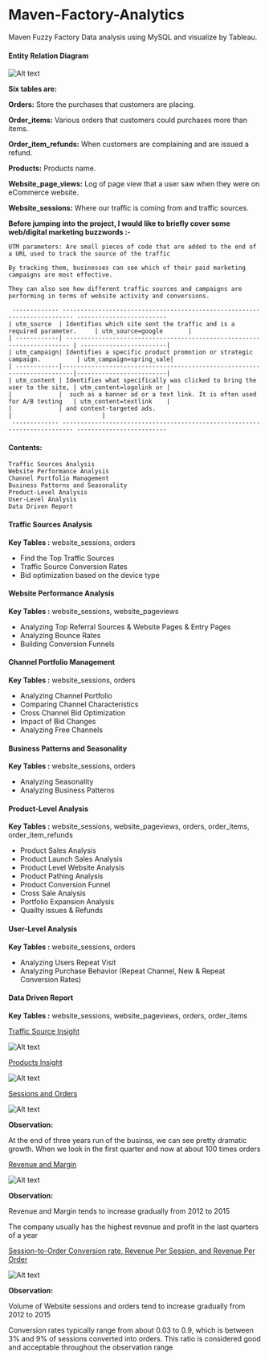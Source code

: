 # Maven-Factory-Analytics
Maven Fuzzy Factory Data analysis using MySQL and visualize by Tableau.


#### Entity Relation Diagram

![Alt text](ERD.png)

**Six tables are:**

**Orders:** Store the purchases that customers are placing.

**Order_items:** Various orders that customers could purchases more than items.

**Order_item_refunds:** When customers are complaining and are issued a refund.

**Products:** Products name.

**Website_page_views:** Log of page view that a user saw when they were on eCommerce website.

**Website_sessions:** Where our traffic is coming from and traffic sources.


**Before jumping into the project, I would like to briefly cover some web/digital marketing buzzwords :-**
    
    UTM parameters: Are small pieces of code that are added to the end of a URL used to track the source of the traffic
    
    By tracking them, businesses can see which of their paid marketing campaigns are most effective.
    
    They can also see how different traffic sources and campaigns are performing in terms of website activity and conversions.

     ------------- ------------------------------------------------------------------------- -------------------------
    | utm_source  | Identifies which site sent the traffic and is a required parameter.     | utm_source=google       |
    | ------------| ----------------------------------------------------------------------- | ------------------------|
    | utm_campaign| Identifies a specific product promotion or strategic campaign.          | utm_campaign=spring_sale|
    | ------------|-------------------------------------------------------------------------|-------------------------|
    | utm_content | Identifies what specifically was clicked to bring the user to the site, | utm_content=logolink or |
    |             |  such as a banner ad or a text link. It is often used for A/B testing   | utm_content=textlink    |
    |             | and content-targeted ads.                                               |                         |
     ------------- ------------------------------------------------------------------------- -------------------------  

#### Contents:
    Traffic Sources Analysis
    Website Performance Analysis
    Channel Portfolio Management
    Business Patterns and Seasonality
    Product-Level Analysis
    User-Level Analysis
    Data Driven Report


#### Traffic Sources Analysis

**Key Tables :**    website_sessions, orders

*   Find the Top Traffic Sources
*   Traffic Source Conversion Rates
*   Bid optimization based on the device type

#### Website Performance Analysis

**Key Tables :**    website_sessions, website_pageviews

*   Analyzing Top Referral Sources & Website Pages & Entry Pages
*   Analyzing Bounce Rates 
*   Building Conversion Funnels 


#### Channel Portfolio Management

**Key Tables :**    website_sessions, orders  

*   Analyzing Channel Portfolio
*   Comparing Channel Characteristics
*   Cross Channel Bid Optimization
*   Impact of Bid Changes
*   Analyzing Free Channels


#### Business Patterns and Seasonality

**Key Tables :**    website_sessions, orders

*   Analyzing Seasonality
*   Analyzing Business Patterns


#### Product-Level Analysis

**Key Tables :**    website_sessions, website_pageviews, orders, order_items, order_item_refunds

*   Product Sales Analysis
*   Product Launch Sales Analysis
*   Product Level Website Analysis
*   Product Pathing Analysis
*   Product Conversion Funnel
*   Cross Sale Analysis
*   Portfolio Expansion Analysis
*   Quailty issues & Refunds


#### User-Level Analysis

**Key Tables :**    website_sessions, orders

*   Analyzing Users Repeat Visit
*   Analyzing Purchase Behavior (Repeat Channel, New & Repeat Conversion Rates)


#### Data Driven Report

**Key Tables :**    website_sessions, website_pageviews, orders, order_items

<a href='https://public.tableau.com/views/MavenFuzzyFactory-TrafficSourceAnalysis/Dashboard2?:language=en-US&:display_count=n&:origin=viz_share_link'> Traffic Source Insight </a>

![Alt text](<Insights/Dashboard 2.png>)


<a href='https://public.tableau.com/views/MavenFuzzyFactory-Products/Products?:language=en-US&:display_count=n&:origin=viz_share_link'> Products Insight </a>

![Alt text](<Insights/Dashboard 1.png>)


<a href='https://public.tableau.com/views/MavenFuzzyFactory_17038676847260/SessionsVS_Orders?:language=en-US&:display_count=n&:origin=viz_share_link'> Sessions and Orders </a>

![Alt text](<Insights/Sessions VS. Orders.png>)

**Observation:**

At the end of three years run of the businss, we can see pretty dramatic growth. When we look in the first quarter and now at about 100 times orders  

<a href='https://public.tableau.com/views/MavenFuzzyFactory4/RevenueVS_Margin?:language=en-US&:display_count=n&:origin=viz_share_link'> Revenue and Margin </a>

![Alt text](<Insights/Revenue VS. Margin.png>)

**Observation:**

Revenue and Margin tends to increase gradually from 2012 to 2015

The company usually has the highest revenue and profit in the last quarters of a year

<a href='https://public.tableau.com/views/MavenFuzzyFactory2/CVRRevenuePerSessionandOrder?:language=en-US&:display_count=n&:origin=viz_share_link'> Session-to-Order Conversion rate, Revenue Per Session, and Revenue Per Order </a>

![Alt text](<Insights/Revenue Per (Session and Order) & CVR.png>)

**Observation:**

Volume of Website sessions and orders tend to increase gradually from 2012 to 2015

Conversion rates typically range from about 0.03 to 0.9, which is between 3% and 9% of sessions converted into orders. This ratio is considered good and acceptable throughout the observation range
